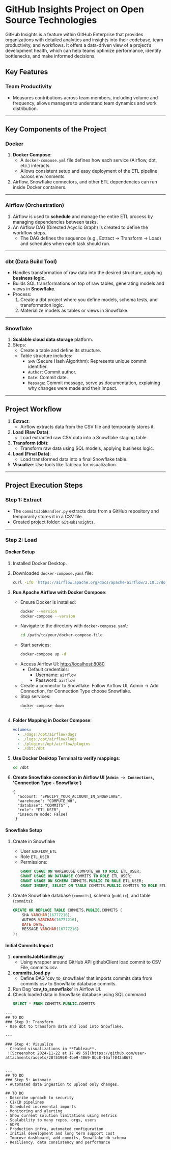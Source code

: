 # GitHub Insights Project on Open Source Technologies

GitHub Insights is a feature within GitHub Enterprise that provides organizations with detailed analytics and
 insights into their codebase, team productivity, and workflows. It offers a data-driven view of a project’s development health,
 which can help teams optimize performance, identify bottlenecks, and make informed decisions.

## Key Features
### Team Productivity
- Measures contributions across team members, including volume and frequency,
  allows managers to understand team dynamics and work distribution.


---

## Key Components of the Project

### Docker
1. **Docker Compose**:
    - A `docker-compose.yml` file defines how each service (Airflow, dbt, etc.) interacts.
    - Allows consistent setup and easy deployment of the ETL pipeline across environments.
2. Airflow, Snowflake connectors, and other ETL dependencies can run inside Docker containers.

---

### Airflow (Orchestration)
1. Airflow is used to **schedule** and manage the entire ETL process by managing dependencies between tasks.
2. An Airflow DAG (Directed Acyclic Graph) is created to define the workflow steps.
    - The DAG defines the sequence (e.g., Extract → Transform → Load) and schedules when each task should run.

---

### dbt (Data Build Tool)
- Handles transformation of raw data into the desired structure, applying **business logic**.
- Builds SQL transformations on top of raw tables, generating models and views in **Snowflake**.
- Process:
  1. Create a dbt project where you define models, schema tests, and transformation logic.
  2. Materialize models as tables or views in Snowflake.

---

### Snowflake
1. **Scalable cloud data storage** platform.
2. Steps:
   - Create a table and define its structure.
   - Table structure includes:
     - `SHA` (Secure Hash Algorithm): Represents unique commit identifier.
     - `Author`: Commit author.
     - `Date`: Commit date.
     - `Message`: Commit message, serve as documentation, explaining why changes were made and their impact.

---

## Project Workflow
1. **Extract**: 
    - Airflow extracts data from the CSV file and temporarily stores it.
2. **Load (Raw Data)**: 
    - Load extracted raw CSV data into a Snowflake staging table.
3. **Transform (dbt)**: 
    - Transform raw data using SQL models, applying business logic.
4. **Load (Final Data)**: 
    - Load transformed data into a final Snowflake table.
5. **Visualize**: Use tools like Tableau for visualization.

---

## Project Execution Steps

### Step 1: Extract
- The `commitsJobHandler.py` extracts data from a GitHub repository and temporarily stores it in a CSV file.
- Created project folder: `GitHubInsights`.

---

### Step 2: Load
#### Docker Setup
1. Installed Docker Desktop.
2. Downloaded `docker-compose.yaml` file:
    ```bash
    curl -LfO 'https://airflow.apache.org/docs/apache-airflow/2.10.3/docker-compose.yaml'
    ```
3. **Run Apache Airflow with Docker Compose**:
    - Ensure Docker is installed:
        ```bash
        docker --version
        docker-compose --version
        ```
    - Navigate to the directory with `docker-compose.yaml`:
        ```bash
        cd /path/to/your/docker-compose-file
        ```
    - Start services:
        ```bash
        docker-compose up -d
        ```
    - Access Airflow UI: [http://localhost:8080](http://localhost:8080)
      - Default credentials:
        - Username: `airflow`
        - Password: `airflow`
    - Create a connector to Snowflake. Follow Airflow UI, Admin -> Add Connection, for Connection Type choose Snowflake.
    - Stop services:
        ```bash
        docker-compose down
          ```
     

4. **Folder Mapping in Docker Compose**:
    ```yaml
    volumes:
      - ./dags:/opt/airflow/dags
      - ./logs:/opt/airflow/logs
      - ./plugins:/opt/airflow/plugins
      - ./dbt:/dbt
    ```

5. **Use Docker Desktop Terminal to verify mappings**:
    ```bash
    cd /dbt
    ```
6. **Create Snowflake connection in Airflow UI (`Admin -> Connections`, 'Connection Type - Snowflake')**
   ```
   {
     "account: "SPECIFY_YOUR_ACCOUNT_IN_SNOWFLAKE",
     "warehouse": "COMPUTE_WH",
     "database": "COMMITS" ,
     "role": "ETL_USER",
     "insecure mode: False)
    }
   ```

#### Snowflake Setup
1. Create in Snowflake
    - User `AIRFLOW_ETL`
    - Role `ETL_USER` 
    - Permissions:
        ```sql
        GRANT USAGE ON WAREHOUSE COMPUTE_WH TO ROLE ETL_USER;
        GRANT USAGE ON DATABASE COMMITS TO ROLE ETL_USER;
        GRANT USAGE ON SCHEMA COMMITS.PUBLIC TO ROLE ETL_USER;
        GRANT INSERT, SELECT ON TABLE COMMITS.PUBLIC.COMMITS TO ROLE ETL_USER;
        ```

3. Create Snowflake database (`commits`), schema (`public`), and table (`commits`):
    ```sql
    CREATE OR REPLACE TABLE COMMITS.PUBLIC.COMMITS (
        SHA VARCHAR(16777216),
        AUTHOR VARCHAR(16777216),
        DATE DATE,
        MESSAGE VARCHAR(16777216)
    );
    ```
#### Initial Commits Import
1. **commitsJobHandler.py**
   - Using wrapper around GitHub API githubClient load commit to CSV File, commits.csv.
2. **commits_load.py**
   - Define DAG 'csv_to_snowflake' that imports commits data from commits.csv to Snowflake database commits. 
3. Run Dag '**csv_to_snowflake**' in Airflow UI.
4. Check loaded data in Snowflake database using SQL command
   ```sql
   SELECT * FROM COMMITS.PUBLIC.COMMITS
 ```
---
## TO DO
### Step 3: Transform
- Use dbt to transform data and load into Snowflake.

---

### Step 4: Visualize
- Created visualizations in **Tableau**.
  ![Screenshot 2024-11-22 at 17 49 59](https://github.com/user-attachments/assets/20f51968-4be9-4069-8bc8-16aff042a867)


---
## TO DO
### Step 5: Automate
- Automated data ingestion to upload only changes.

## TO DO
- Describe uproach to security
- CI/CD pipelines
- Scheduled incremental imports
- Monitoring and alerting
- Show current solution limitations using metrics
- Scalability to many repos, orgs, users
- GDPR
- Production infra, automated configuration
- Initial development and long term support cost
- Improve dashboard, add commits, Snowflake db schema
- Resiliency, data consistency and performance
